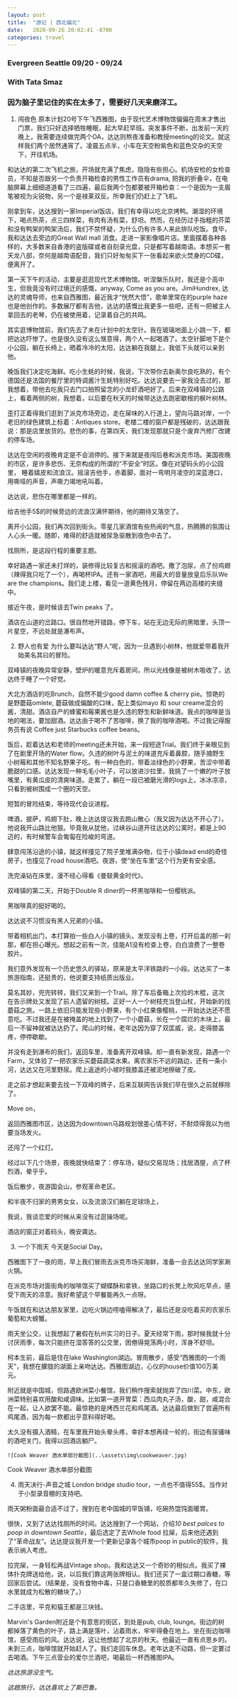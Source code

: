 ```yaml
---
layout: post
title:  "游记 | 西北偏北"
date:   2020-09-26 20:02:41 -0700
categories: travel
---
```


### Evergreen Seattle 09/20 - 09/24

### With Tata Smaz

### 因为脑子里记住的实在太多了，需要好几天来磨洋工。

1. 闯夜色
原本计划20号下午飞西雅图，由于现代艺术博物馆偏偏在周末才售出门票，我们只好选择牺牲睡眠，起大早赶早班。突发事件不断，出发前一天的晚上，我需要连续做完两个OA，达达则熬夜准备和教授meeting的论文。就这样我们两个居然通宵了。凌晨五点半，小车在天空粉紫色和蓝色交杂的天空下，开往机场。

和达达的第二次飞机之旅，开场就充满了焦虑，隐隐有些担心。机场安检的女检查员，不知是否跟另一个负责开箱检查的男性工作员有drama, 把我的折叠伞，在电脑屏幕上细细道道看了三四遍，最后我两个包都要被开箱检查：一个是因为一支眉笔被视为尖锐物，另一个是禄莱双反。所幸我们仍赶上了飞机。

刚拿到车，达达搜到一家Imperial饭店，我们有幸得以吃北京烤鸭。潮湿的环境下，喝点热茶，点三四样菜，有肉有汤有菜，舒坦。然而，在经历过手指粗的芥菜和没有鸭架的鸭架汤后，我们不禁怀疑，为什么仍有许多人来此排队吃饭。食毕，我和达达去旁边的Great Wall mall 消食。走进一家影像唱片店。里面摆着各种各样的，大多数来自香港的盗版碟或者自刻录光盘，只是都写着越南语。本想买一套 天龙八部，奈何是越南语配音，我们只好匆匆买下一张看起来欲火焚身的CD碟，便离开了。

第一天下午的活动，主要是逛逛现代艺术博物馆。听涅槃乐队时，我还是个高中生，但我竟没有时过境迁的感慨，anyway, Come as you are。JimiHundrex, 达达的灵魂导师，也来自西雅图，最近我才“恍然大悟”，歌单里常在的purple haze也是他创作的。多数展厅都有吉他，达达的感慨比我更多一些吧，还有一把被主人拿回去的老琴，仍在被使用着，记录着自己的共鸣。

其实逛博物馆前，我们先去了未在计划中的太空针。我在玻璃地面上小跳一下，都把达达吓惨了。也是很久没有这么惬意得，两个人一起喝酒了。太空针脚地下是个小公园，躺在长椅上，晒着冷冷的太阳，达达躺在我腿上，我低下头就可以亲到他。

晚饭我们决定吃海鲜。吃小生蚝的时候，我说，下次带你去新奥尔良吃熟的，有个德国还是法国的餐厅里的特调酱汁生蚝特别好吃。达达说要去一家我没去过的，那我想着，带他去吃我只去门口拍照留念的小龙虾酒吧好了。后来在双峰镇的公路上，看着两侧的树，我想着，以后要在秋天的时候带达达去跑密歇根的枫叶树林。

歪打正着得我们逛到了派克市场旁边，走在屎味的人行道上，望向马路对岸，一个老旧的绿色建筑上标着：Antiques store。老楼二楼的窗户都是残破的，达达跟我说：那是店里放货的。悲伤的事，在第四天，我们发现那就只是个废弃汽修厂改建的停车场。

达达在空闲的夜晚肯定是不会消停的。接下来就是夜闯后巷和派克市场。美国夜晚的市区，是许多悲伤、无奈构成的所谓的“不安全”时区。像在对望码头的小公园里， 睡着嬉皮和流浪汉。摇滚吉他手，赤着脚，面对一弯明月凌空的深蓝港口，用嘶哑的声音，声嘶力竭地吼叫着。

达达说，悲伤在哪里都是一样的。

给吉他手5$的时候旁边的流浪汉满怀期待，他的期待又落空了。

离开小公园，我们再次回到街头。零星几家酒馆有些热闹的气息，热腾腾的氛围让人心头一暖。随即，难得的舒适就被尿急驱散到夜色中去了。

找厕所，是这段行程的重要主题。

幸好路遇一家还未打烊的，装修得比较复古和摇滚的酒吧。撒了泡尿，点了份鸡翅（辣得我只吃了一个），再喝杯IPA。还有一家酒吧，用最大的音量放皇后乐队We are the champions。我们走上楼，看见一道黄色残月，停留在两边高楼的夹缝中。

接近午夜，是时候该去Twin peaks 了。

酒店在山道的岔路口。很自然地开错路，停下车，站在无边无际的黑暗里，头顶一片星空，不远处就是瀑布声。

2. 野人也有爱
为什么要叫达达“野人”呢，因为一旦遇到小树林，他就爱带着我开始美名其曰的冒险。

双峰镇的夜晚异常安静，壁炉的暖意充斥着房间，所以光线像是被树木吸收了，达达终于睡了一个好觉。

大北方酒店的吃Brunch，自然不能少good damn coffee & cherry pie。惊艳的是野蘑菇omlete, 蘑菇做成偏酸的口味，配上类似mayo 和 sour creame混合的酱，清甜。酒店自产的蜂蜜和莓果酱也是久违的野生和新鲜味道。我点的咖啡是当地的喝法，要加甜酒。达达由于喝不了苦咖啡，换了我的咖啡酒喝。不过我记得服务员有说 Coffee just Starbucks coffee beans。

饭后，趁着达达和老师的meeting还未开始，来一段短途Trial。我们终于亲眼见到了在剧里开场的Water flow。久违的树叶与泥土的味道充斥着鼻腔，随手摘野生小树莓和其他不知名野果子吃。有一种白色的，带着淡绿色的小野果，苦涩中带着脆甜的口感。达达发现一种毛毛小叶子，可以放进沙拉里，我挑了一个嫩的叶子放嘴里，有黄瓜皮的清爽味道。走累了，躺在一段已被磨光滑的logs上，冰冰凉凉，只看到被树围成一个圈的天空。

短暂的冒险结束，等待现代会议进程。 

啤酒，披萨，鸡翅下肚，晚上达达提议我去跑山散心（我又因为达达不开心了）。他说我开山路比他狠。毕竟我从犹他，过峡谷山道开往达达的公寓时，都是上90迈的，有时候警车会匍匐在险峻的弯道。

肆意闯荡沿途的小镇，就这样撞见了院子里堆满杂物，位于小镇dead end的奇怪房子，也撞见了road house酒吧。夜游，使“坐在车里”这个行为更有安全感。

洗完澡钻在床里，漫不经心得看《曼联黄金时代》。

双峰镇的第二天，开始于Double R diner的一杯黑咖啡和一份樱桃派。

黑咖啡真的挺好喝的。

达达说不习惯没有黑人兄弟的小镇。

带着相机出门，本打算拍一些白人小镇的镜头。发现没有上卷，打开后盖的那一刹那，都在担心曝光。想起之前有一次，佳能A1没有检查上卷，白白浪费了一整卷胶片。

我们意外发现有一个历史悠久的驿站，原来是太平洋铁路的一小段。达达买了一本旅游指南，还挺贵的，他说要支持纸质出版业。

莫名其妙，兜兜转转，我们又来到一个Trail。除了车后备箱上次捡的木棍，这次在告示牌处又发现了前人遗留的树枝。正好一人一个树枝充当登山杖，开始新的找蘑菇之旅。一路上依旧只能发现些小野果，有个小红果像樱桃，一开始达达还不愿意吃。不过我还是在被掩盖的地上找到了一个小蘑菇，长在一个腐烂的木块上，最后一不留神就被达达扔了。爬山的时候，老年达因为穿了双匡威，说，走得膝盖疼，停停歇歇。

并没有走到瀑布的我们，返回车里，准备离开双峰镇。却一直有新发现，路遇一个Farm，又体验了一把农家乐买蘑菇蔬菜水果。离农家乐不远的路边，还有一条小河，达达又在河里野尿。爬上返途的小坡时我膝盖还被泥地擦破了皮。

走之前才想起来要去找一下双峰的牌子，后来互联网告诉我们早在很久之前就移除了。

Move on，

返回西雅图市区，达达因为downtown马路规划很差心情不好，不耐烦得我以为他要当场发火。

还闯了一个红灯。

经过以下几个场景，夜晚就快结束了：停车场，疑似交易现场；找居酒屋，点了杯烈酒，晕乎乎。

饭后散步，夜游国会山，参观革命老区。

和半夜不归家的男男女女，以及流浪汉们躺在足球场上，

我说，我谈恋爱的时候从来没有过逛操场呢。

酒店的窗正对着码头，晚安龚达。

3. 一个下雨天
今天是Social Day。

西雅图下了一夜的雨，早上我们冒雨去派克市场买海鲜，准备一会去达达同学家涮火锅。

在派克市场对面街角的咖啡馆买了蝴蝶酥和拿铁，坐路口的长凳上吹风吃早点，感受下雨天的凉意。我好希望这个早餐能再久一点呀。

午饭就在和达达朋友家里，边吃火锅边唠嗑得解决了，最后还是没吃着买的农家乐葡萄和大螃蟹。

雨天坐公交，让我想起了暑假在杭州实习的日子。夏天经常下雨，那时候我就十分讨厌雨季，每次只能挤在湿答答的公交里，困倦得晃荡两小时，浑身不舒坦。

柯本生前，最后是住在lake Washington湖边。冒雨散步，感受“西雅图的一个雨天”，我想在朦胧的湖面上亲吻达达。西雅图湖边，心仪的house价值100万美元。

附近就是中国城，但路遇欧洲菜小餐馆，我们稍作搜索就抛弃了四川菜。中东，欧洲菜特别喜欢用酸和咸调味。比如第一道开胃菜：西瓜肉丸子汤，酸，甜，咸混合在一起，让人欲罢不能。最惊艳的是烤西兰花和鸡尾酒。达达最后做到了尝遍所有鸡尾酒，因为每一款都出乎意料得好喝。

太久没有摄入酒精，在车里我开始头晕头疼，幸好本想再续一轮的，街边有尿骚味的酒吧关门，我得以回酒店躺尸。

	![Cook Weaver 酒水单部分截图](..\assets\img\cookweaver.jpg)
Cook Weaver 酒水单部分截图

4. 雨天决行-声音之城
London bridge studio tour，一点也不值得55$。当作对于小型录音棚的支持吧。

雨天粥粉面最合适不过了，搜到在老中国城的早饭铺，吃碗热馄饨面暖胃。

很快，又到了达达找厕所的时间。达达搜到了一个网站，介绍*10 best palces to poop in downtown Seattle*，最后选定了去Whole food 拉屎，后来他还遇到了“革命战友”。达达提议我开发一个更新记录各个城市poop in public的软件，我表示纳入考虑。

拉完屎，一身轻松再战Vintage shop。我和达达又一个奇妙的相似点。我买了裸体扑克牌送给他，说，以后我们靠这两张牌相认。我们还买了一盒过期口香糖，等回家后尝试。（结果是，没有食物中毒，只是口香糖里的胶质都年久失修了，在口水里就成为松散的糖块了。）

二手店里，平克和猫王都是三块钱。

Marvin's Garden附近是个有意思的街区，到处是pub, club, lounge。街边的树都掉落了黄色的叶子，路上满是落叶，沾着雨水，牢牢得叠在地上。坐在街边咖啡馆，感受雨后的风。达达说，这让他想起了北京的秋天。他最近一直有点思乡的。未到三点，咖啡馆就开始赶人了。我们走回车休息。老年达走不动路，但一定要过去喝酒。下午三点营业的爱尔兰酒吧，喝最后一杯西雅图IPA。



*达达旅游没生气。*

*这趟旅行，达达喜欢上了斯巴鲁。*